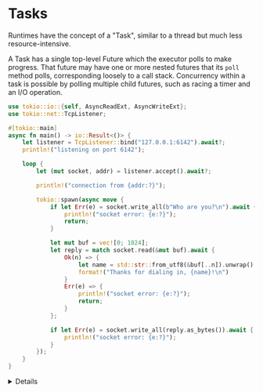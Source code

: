 # Tasks

Runtimes have the concept of a "Task", similar to a thread but much
less resource-intensive.

A Task has a single top-level Future which the executor polls to make progress.
That future may have one or more nested futures that its `poll` method polls,
corresponding loosely to a call stack. Concurrency within a task is possible by
polling multiple child futures, such as racing a timer and an I/O operation.

```rust
use tokio::io::{self, AsyncReadExt, AsyncWriteExt};
use tokio::net::TcpListener;

#[tokio::main]
async fn main() -> io::Result<()> {
    let listener = TcpListener::bind("127.0.0.1:6142").await?;
	println!("listening on port 6142");

    loop {
        let (mut socket, addr) = listener.accept().await?;

        println!("connection from {addr:?}");

        tokio::spawn(async move {
            if let Err(e) = socket.write_all(b"Who are you?\n").await {
                println!("socket error: {e:?}");
                return;
            }

            let mut buf = vec![0; 1024];
            let reply = match socket.read(&mut buf).await {
                Ok(n) => {
                    let name = std::str::from_utf8(&buf[..n]).unwrap().trim();
                    format!("Thanks for dialing in, {name}!\n")
                }
                Err(e) => {
                    println!("socket error: {e:?}");
                    return;
                }
            };

            if let Err(e) = socket.write_all(reply.as_bytes()).await {
                println!("socket error: {e:?}");
            }
        });
    }
}
```

<details>

Copy this example into your prepared `src/main.rs` and run it from there.

* Ask students to visualize what the state of the example server would be with a
  few connected clients. What tasks exist? What are their Futures?

* This is the first time we've seen an `async` block. This is similar to a
  closure, but does not take any arguments. Its return value is a Future,
  similar to an `async fn`. 

* Refactor the async block into a function, and improve the error handling using `?`.

</details>
